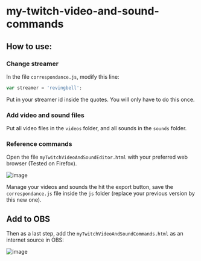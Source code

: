 ﻿# my-twitch-video-and-sound-commands

## How to use:
### Change streamer
In the file `correspondance.js`, modify this line:
```js
var streamer = 'revingbell';
```
Put in your streamer id inside the quotes.
You will only have to do this once.

### Add video and sound files
Put all video files in the `videos` folder, and all sounds in the `sounds` folder.

### Reference commands
Open the file `myTwitchVideoAndSoundEditor.html` with your preferred web browser (Tested on Firefox).

![image](https://user-images.githubusercontent.com/17751686/127928742-892aff44-5967-40ff-9ab8-b1baf9de480d.png)

Manage your videos and sounds the hit the export button, save the `correspondance.js` file inside the `js` folder (replace your previous version by this new one).

## Add to OBS

Then as a last step, add the `myTwitchVideoAndSoundCommands.html` as an internet source in OBS:

![image](https://user-images.githubusercontent.com/17751686/127782022-b564ccdc-45b1-4810-9643-6fcc72134265.png)
